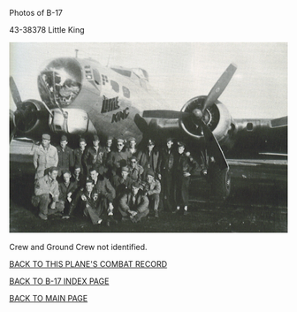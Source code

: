
Photos of B-17






 




43-38378 Little King  
  

![](43-38378.jpg)  

Crew and Ground Crew not identified.  
  

[BACK TO THIS PLANE'S COMBAT RECORD](ValorToVictory/b17s/43-38378.md)  

[BACK TO B-17 INDEX PAGE](ValorToVictory/000b17s.md)  

[BACK TO MAIN PAGE](ValorToVictory/index.html)


